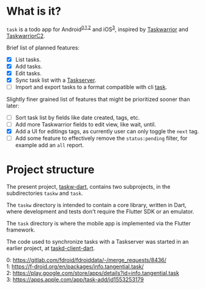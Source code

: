 # What is it?

`task` is a todo app for
Android<sup>[0](#fdroid-MR),[1](#fdroid),[2](#playstore)</sup> and
iOS<sup>[3](#ios)</sup>, inspired by
[Taskwarrior](https://taskwarrior.org) and
[TaskwarriorC2](https://bitbucket.org/kvorobyev/taskwarriorc2/).

Brief list of planned features:

- [x] List tasks.
- [x] Add tasks.
- [x] Edit tasks.
- [x] Sync task list with a
      [Taskserver](https://taskwarrior.org/docs/taskserver/why.html).
- [ ] Import and export tasks to a format compatible with cli
      [task](https://taskwarrior.org/docs/commands/export.html).

Slightly finer grained list of features that might be prioritized
sooner than later:

- [ ] Sort task list by fields like date created, tags, etc.
- [ ] Add more Taskwarrior fields to edit view, like wait, until.
- [x] Add a UI for editings tags, as currently user can only toggle
      the `next` tag.
- [ ] Add some feature to effectively remove the `status:pending`
      filter, for example add an `all` report.

# Project structure

The present project,
[taskw-dart](https://github.com/bradyt/taskw-dart/), contains two
subprojects, in the subdirectories `taskw` and `task`.

The `taskw` directory is intended to contain a core library, written
in Dart, where development and tests don't require the Flutter SDK or
an emulator.

The `task` directory is where the mobile app is implemented via the
Flutter framework.

The code used to synchronize tasks with a Taskserver was started in an
earlier project, at
[taskd-client-dart](https://github.com/bradyt/taskd-client-dart).

<a name="fdroid-MR">0</a>:
<https://gitlab.com/fdroid/fdroiddata/-/merge_requests/8436/></br>
<a name="fdroid">1</a>:
<https://f-droid.org/en/packages/info.tangential.task/></br>
<a name="playstore">2</a>:
<https://play.google.com/store/apps/details?id=info.tangential.task></br>
<a name="ios">3</a>:
<https://apps.apple.com/app/task-add/id1553253179>
